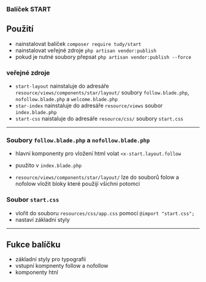 ### Balíček START

## Použití

- nainstalovat balíček `composer require tudy/start`
- nainstalovat veřejné zdroje `php artisan vendor:publish`
- pokud je nutné soubory přepsat `php artisan vendor:publish --force`

### veřejné zdroje
- `start-layout` nainstaluje  do adresáře `resource/views/components/star/layout/` soubory `follow.blade.php`, `nofollow.blade.php` a `welcome.blade.php`
- `star-index` nainstaluje do adresáře `resource/views` soubor `index.blade.php`
- `start-css` naistaluje do adresáře `resource/css/` soubory `start.css`

---
### Soubory `follow.blade.php` a `nofollow.blade.php`

- hlavní komponenty pro vložení html volat `<x-start.layout.follow`
- puužito v `index.blade.php` 

- `resource/views/components/star/layout/` lze do souborů folow a nofolow vložit bloky které použijí všichni potomci

### Soubor `start.css` 
- vlořit do souboru `resources/css/app.css` pomocí `@import "start.css";`
- nastaví základní styly
---

## Fukce balíčku
- základní styly pro typografii
- vstupní kompnenty follow a nofollow
- komponenty htnl
